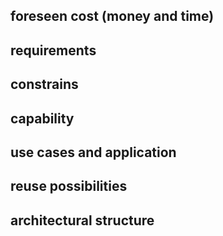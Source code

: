 ## foreseen cost (money and time)

## requirements

## constrains

## capability

## use cases and application

## reuse possibilities

## architectural structure
